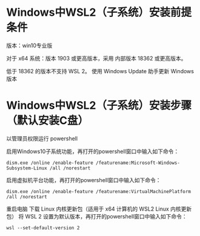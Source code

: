 # Windows中WSL2（子系统）安装前提条件
版本：win10专业版

对于 x64 系统：版本 1903 或更高版本，采用 内部版本 18362 或更高版本。

低于 18362 的版本不支持 WSL 2。 使用 Windows Update 助手更新 Windows 版本

# Windows中WSL2（子系统）安装步骤（默认安装C盘）
以管理员权限运行 powershell

启用Windows10子系统功能，再打开的powershell窗口中输入如下命令：

```
dism.exe /online /enable-feature /featurename:Microsoft-Windows-Subsystem-Linux /all /norestart
```

启用虚拟机平台功能，再打开的powershell窗口中输入如下命令：
```
dism.exe /online /enable-feature /featurename:VirtualMachinePlatform /all /norestart
```

重启电脑
下载 Linux 内核更新包（适用于 x64 计算机的 WSL2 Linux 内核更新包）
将 WSL 2 设置为默认版本，再打开的powershell窗口中输入如下命令：
```
wsl --set-default-version 2
```

